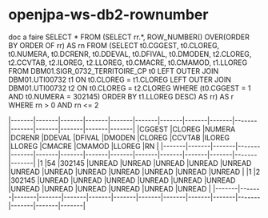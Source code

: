 # openjpa-ws-db2-rownumber

doc a faire
SELECT * 
    FROM (SELECT rr.*, ROW_NUMBER() OVER(ORDER BY ORDER OF rr) AS rn FROM 
        (SELECT t0.CGGEST, t0.CLOREG, t0.NUMERA, t0.DCRENR, t0.DDEVAL, 
        t0.DFIVAL, t0.DMODEN, t2.CLOREG, t2.CCVTAB, t2.ILOREG, 
        t2.LLOREG, t0.CMACRE, t0.CMAMOD, t1.LLOREG FROM 
        DBM01.SIGR_0732_TERRITOIRE_CP t0 LEFT OUTER JOIN DBM01.UTI00732 
        t1 ON t0.CLOREG = t1.CLOREG LEFT OUTER JOIN DBM01.UTI00732 t2 
        ON t0.CLOREG = t2.CLOREG 
    WHERE (t0.CGGEST = 1 AND t0.NUMERA = 302145) 
    ORDER BY t1.LLOREG DESC) AS rr) AS r WHERE rn > 0 AND rn <= 2


|-------|-------|-------|-------|-------|-------|-------|-------|-------|-------|-------|-------|-------|-------|-------|
|CGGEST |CLOREG |NUMERA |DCRENR |DDEVAL |DFIVAL |DMODEN |CLOREG |CCVTAB |ILOREG |LLOREG |CMACRE |CMAMOD |LLOREG |RN     |
|-------|-------|-------|-------|-------|-------|-------|-------|-------|-------|-------|-------|-------|-------|-------|
|1      |54     |302145 |UNREAD |UNREAD |UNREAD |UNREAD |UNREAD |UNREAD |UNREAD |UNREAD |UNREAD |UNREAD |UNREAD |UNREAD |
|1      |2      |302145 |UNREAD |UNREAD |UNREAD |UNREAD |UNREAD |UNREAD |UNREAD |UNREAD |UNREAD |UNREAD |UNREAD |UNREAD |
|-------|-------|-------|-------|-------|-------|-------|-------|-------|-------|-------|-------|-------|-------|-------|